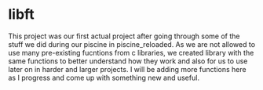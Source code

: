 # libft

This project was our first actual project after going through some of the stuff we did during our piscine in piscine_reloaded.
As we are not allowed to use many pre-existing fucntions from c libraries, we created library with the same functions to better
understand how they work and also for us to use later on in harder and larger projects. I will be adding more functions here as I progress
and come up with something new and useful.
